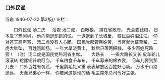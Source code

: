 ### 口外民谣
浴岩
1946-07-22
第2版()
专栏：

　　口外民谣
    汤二虎
　  浴岩
     汤二虎，
     白眼狼，
     蹲在省政府，
     光会要钱粮，
     日本进了热河境，
     他向南退却跑的慌。
     一退退到了长城里，
     黎民百姓泪汪汪，
     仰对苍天高声骂，
     汤二虎没有人心肠。
     国民党那管百姓苦，
     当官就为征草粮，
     二虎大肚坠，
     百姓饿断肠，
     一年大旱浇黄土，
     秋后只落两把糠，
     多少百姓死路旁！
        （注）汤二虎是国民党热河省主席。
　
            大路长
　
     一条大路长又长
     皮车轮儿滚滚转
     蛇骡铜铃响叮当，
     千车粮食千车布，
     千车募来的棉衣裳，
     问车儿要到那儿去！
     口外百姓有饥荒，
     千里鹅毛礼义重
     表表解放区百姓好心肠。
     万水千山路途远，
     天涯兄弟心一样，
     你若问这是谁的话
     毛主席朱总司令好主张。
